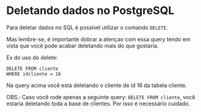 # Deletando dados no PostgreSQL

Para deletar dados no SQL é possível utilizar o comando `DELETE`.

Mas lembre-se, é importante dobrar a atençao com essa query tendo em vista que você pode acabar deletando mais do que gostaria.

Ex do uso do delete:

```
DELETE FROM cliente
WHERE idcliente = 16
```

Na query acima você está deletando o cliente de id 16 da tabela cliente.

OBS.: Caso você rode apenas a seguinte query: `DELETE FROM cliente`, você estaria deletando toda a base de clientes. Por isso é necessário cuidado.
